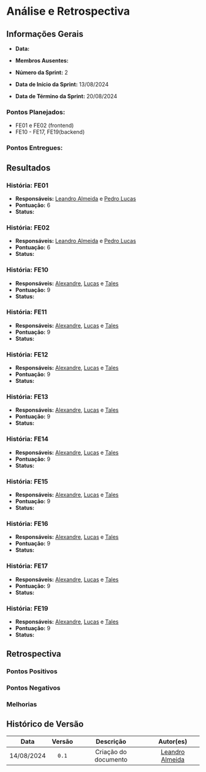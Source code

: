 # Análise e Retrospectiva

## Informações Gerais
- **Data:**
- **Membros Ausentes:**

- **Número da Sprint:** 2
- **Data de Início da Sprint:** 13/08/2024
- **Data de Término da Sprint:** 20/08/2024

### **Pontos Planejados:**
  - FE01 e FE02 (frontend)
  - FE10 - FE17, FE19(backend)

### **Pontos Entregues:**


## Resultados
### História: FE01
- **Responsáveis:** [Leandro Almeida](https://github.com/leanars) e [Pedro Lucas](https://github.com/lucasdray)
- **Pontuação:** 6
- **Status:** 

### História: FE02
- **Responsáveis:** [Leandro Almeida](https://github.com/leanars) e [Pedro Lucas](https://github.com/lucasdray)
- **Pontuação:** 6
- **Status:** 

### História: FE10
- **Responsáveis:** [Alexandre](https://github.com/zzzBECK), [Lucas](https://github.com/LucasGSAntunes) e [Tales](https://github.com/TalesRG)
- **Pontuação:** 9
- **Status:** 

### História: FE11
- **Responsáveis:** [Alexandre](https://github.com/zzzBECK), [Lucas](https://github.com/LucasGSAntunes) e [Tales](https://github.com/TalesRG)
- **Pontuação:** 9
- **Status:** 

### História: FE12
- **Responsáveis:** [Alexandre](https://github.com/zzzBECK), [Lucas](https://github.com/LucasGSAntunes) e [Tales](https://github.com/TalesRG)
- **Pontuação:** 9
- **Status:** 

### História: FE13
- **Responsáveis:** [Alexandre](https://github.com/zzzBECK), [Lucas](https://github.com/LucasGSAntunes) e [Tales](https://github.com/TalesRG)
- **Pontuação:** 9
- **Status:** 

### História: FE14
- **Responsáveis:** [Alexandre](https://github.com/zzzBECK), [Lucas](https://github.com/LucasGSAntunes) e [Tales](https://github.com/TalesRG)
- **Pontuação:** 9
- **Status:** 

### História: FE15
- **Responsáveis:** [Alexandre](https://github.com/zzzBECK), [Lucas](https://github.com/LucasGSAntunes) e [Tales](https://github.com/TalesRG)
- **Pontuação:** 9
- **Status:** 

### História: FE16
- **Responsáveis:** [Alexandre](https://github.com/zzzBECK), [Lucas](https://github.com/LucasGSAntunes) e [Tales](https://github.com/TalesRG)
- **Pontuação:** 9
- **Status:** 

### História: FE17
- **Responsáveis:** [Alexandre](https://github.com/zzzBECK), [Lucas](https://github.com/LucasGSAntunes) e [Tales](https://github.com/TalesRG)
- **Pontuação:** 9
- **Status:** 

### História: FE19
- **Responsáveis:** [Alexandre](https://github.com/zzzBECK), [Lucas](https://github.com/LucasGSAntunes) e [Tales](https://github.com/TalesRG)
- **Pontuação:** 9
- **Status:** 

## Retrospectiva
### Pontos Positivos

### Pontos Negativos


### Melhorias


## Histórico de Versão

|    Data    | Versão |              Descrição              |                      Autor(es)                      |
| :--------: | :----: | :---------------------------------: | :-------------------------------------------------: |
| 14/08/2024 | `0.1`  | Criação do documento | [Leandro Almeida](https://github.com/leanars) |